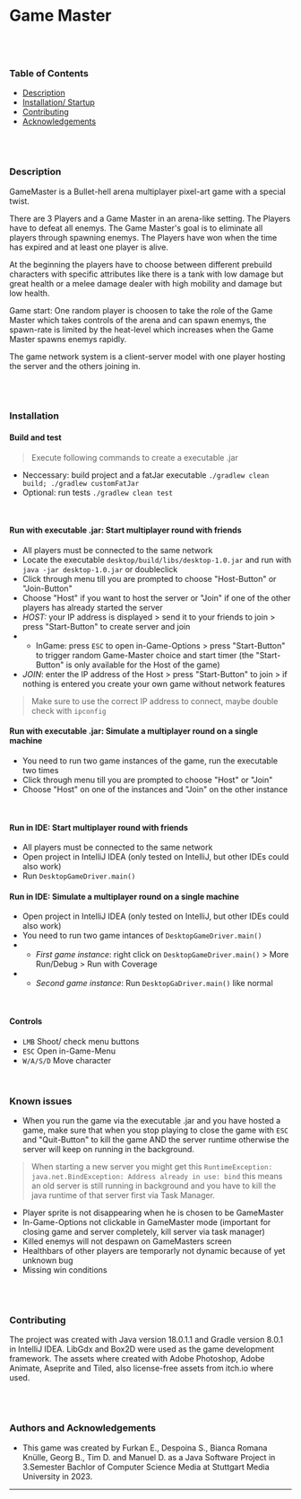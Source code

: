 # Game Master

<br>
<br>

### Table of Contents

* [Description](#description)
* [Installation/ Startup](#installation)
* [Contributing](#contributing)
* [Acknowledgements](#acknowledgements)

<br>
<br>

<!-- DESCRIPTION -->
### Description
GameMaster is a Bullet-hell arena multiplayer pixel-art game with a special twist.

There are 3 Players and a Game Master in an arena-like setting. The Players have to defeat all enemys. The Game Master's goal is to eliminate all players through spawning enemys. The Players have won when the time has expired and at least one player is alive.

At the beginning the players have to choose between different prebuild characters with specific attributes like there is a tank with low damage but great health or a melee damage dealer with high mobility and damage but low health.

Game start: One random player is choosen to take the role of the Game Master which takes controls of the arena and can spawn enemys, the spawn-rate is limited by the heat-level which increases when the Game Master spawns enemys rapidly.

The game network system is a client-server model with one player hosting the server and the others joining in.

<br>
<br>

<!-- INSTALLATION -->
### Installation

#### Build and test
> Execute following commands to create a executable .jar
- Neccessary: build project and a fatJar executable `./gradlew clean build; ./gradlew customFatJar`
- Optional: run tests `./gradlew clean test`

<br>

#### Run with executable .jar: Start multiplayer round with friends
- All players must be connected to the same network
- Locate the executable `desktop/build/libs/desktop-1.0.jar` and run with `java -jar desktop-1.0.jar` or doubleclick
- Click through menu till you are prompted to choose "Host-Button" or "Join-Button"
- Choose "Host" if you want to host the server or "Join" if one of the other players has already started the server
- *HOST:* your IP address is displayed > send it to your friends to join > press "Start-Button" to create server and join
- - InGame: press `ESC` to open in-Game-Options > press "Start-Button" to trigger random Game-Master choice and start timer (the "Start-Button" is only available for the Host of the game)
- *JOIN*: enter the IP address of the Host > press "Start-Button" to join > if nothing is entered you create your own game without network features
> Make sure to use the correct IP address to connect, maybe double check with `ipconfig`

#### Run with executable .jar: Simulate a multiplayer round on a single machine
- You need to run two game instances of the game, run the executable two times
- Click through menu till you are prompted to choose "Host" or "Join"
- Choose "Host" on one of the instances and "Join" on the other instance

<br>

#### Run in IDE: Start multiplayer round with friends
- All players must be connected to the same network
- Open project in IntelliJ IDEA (only tested on IntelliJ, but other IDEs could also work)
- Run `DesktopGameDriver.main()`

#### Run in IDE: Simulate a multiplayer round on a single machine
- Open project in IntelliJ IDEA (only tested on IntelliJ, but other IDEs could also work)
- You need to run two game intances of `DesktopGameDriver.main()` 
- - *First game instance*: right click on `DesktopGameDriver.main()` > More Run/Debug > Run with Coverage
- - *Second game instance*: Run `DesktopGaDriver.main()` like normal

<br>
    
#### Controls
- `LMB` Shoot/ check menu buttons
- `ESC` Open in-Game-Menu
- `W/A/S/D` Move character

<br>

### Known issues
- When you run the game via the executable .jar and you have hosted a game, make sure that when you stop playing to close
  the game with `ESC` and "Quit-Button" to kill the game AND the server runtime otherwise the server will keep on running in the background.
> When starting a new server you might get this `RuntimeException: java.net.BindException: Address already in use: bind`
> this means an old server is still running in background and you have to kill the java runtime of that server first via Task Manager.
- Player sprite is not disappearing when he is chosen to be GameMaster
- In-Game-Options not clickable in GameMaster mode (important for closing game and server completely, kill server via task manager)
- Killed enemys will not despawn on GameMasters screen
- Healthbars of other players are temporarly not dynamic because of yet unknown bug
- Missing win conditions

<br>
<br>

<!-- CONTRIBUTING -->
### Contributing
The project was created with Java version 18.0.1.1 and Gradle version 8.0.1 in IntelliJ IDEA. 
LibGdx and Box2D were used as the game development framework. 
The assets where created with Adobe Photoshop, Adobe Animate, Aseprite and Tiled, 
also license-free assets from itch.io where used.

<br>
<br>

<!-- ACKNOWLEDGEMENTS -->
### Authors and Acknowledgements
- This game was created by Furkan E., Despoina S., Bianca Romana Knülle, Georg B., Tim D. and Manuel D. 
as a Java Software Project in 3.Semester Bachlor of Computer Science Media at Stuttgart Media University in 2023.

***
